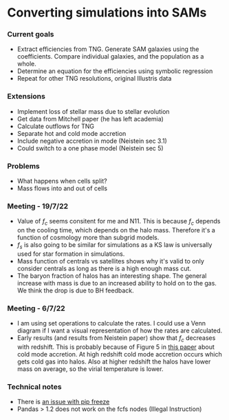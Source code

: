 # Converting simulations into SAMs

### Current goals

- Extract efficiencies from TNG. Generate SAM galaxies using the coefficients. Compare individual galaxies, and the population as a whole.
- Determine an equation for the efficiencies using symbolic regression
- Repeat for other TNG resolutions, original Illustris data

### Extensions

- Implement loss of stellar mass due to stellar evolution
- Get data from Mitchell paper (he has left academia)
- Calculate outflows for TNG
- Separate hot and cold mode accretion
- Include negative accretion in mode (Neistein sec 3.1)
- Could switch to a one phase model (Neistein sec 5)

### Problems
- What happens when cells split?
- Mass flows into and out of cells

### Meeting - 19/7/22

- Value of $f_c$ seems consitent for me and N11. This is because $f_c$ depends on the cooling time, which depends on the halo mass. Therefore it's a function of cosmology more than subgrid models.
- $f_s$ is also going to be similar for simulations as a KS law is universally used for star formation in simulations.
- Mass function of centrals vs satellites shows why it's valid to only consider centrals as long as there is a high enough mass cut.
- The baryon fraction of halos has an interesting shape. The general increase with mass is due to an increased ability to hold on to the gas. We think the drop is due to BH feedback.

### Meeting - 6/7/22

- I am using set operations to calculate the rates. I could use a Venn diagram if I want a visual representation of how the rates are calculated.
- Early results (and results from Neistein paper) show that $f_c$ decreases with redshift. This is probably because of Figure 5 in [this paper](https://arxiv.org/abs/0808.0553) about cold mode accretion. At high redshift cold mode accretion occurs which gets cold gas into halos. Also at higher redshift the halos have lower mass on average, so the virial temperature is lower.

### Technical notes
- There is [an issue with pip freeze](https://github.com/conda/conda/issues/11580)
- Pandas > 1.2 does not work on the fcfs nodes (Illegal Instruction)


